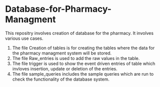 # Database-for-Pharmacy-Managment
This repositry involves creation of database for the pharmacy. It involves various use cases.
1. The file Creation of tables is for creating the tables where the data for the pharmacy managment system will be stored.
2. The file Raw_entries is used to add the raw values in the table.
3. The file trigger is used to show the event driven entries of table which invloves insertion, update or deletion of the entries.
4. The file sample_queries includes the sample queries which are run to check the functionality of the database system.

